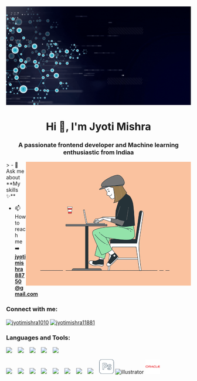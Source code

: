 ![logo](https://github.com/JyotiMishra1010/JyotiMishra1010/blob/main/Navy-White-Modern-Digital-Technology-Blog-Banner--1500---400-px---1500---800-px-.gif?raw=true)
<h1 align="center">Hi 👋, I'm Jyoti Mishra</h1>
<h3 align="center">A passionate frontend developer and Machine learning enthusiastic from Indiaa</h3>
<img align="right" alt="GIF" width="450" src="https://github.com/JyotiMishra1010/JyotiMishra1010/blob/main/newone.gif">
>
- 💬 Ask me about **My skills ✨**

- 📫 How to reach me➡️ **jyotimishra88750@gmail.com**

<h3 align="left">Connect with me:</h3>
<p align="left">
<a href="https://linkedin.com/in/jyotimishra1010" target="blank"><img align="center" src="https://raw.githubusercontent.com/rahuldkjain/github-profile-readme-generator/master/src/images/icons/Social/linked-in-alt.svg" alt="jyotimishra1010" height="30" width="40" /></a>
<a href="https://www.hackerrank.com/jyotimishra11881" target="blank"><img align="center" src="https://raw.githubusercontent.com/rahuldkjain/github-profile-readme-generator/master/src/images/icons/Social/hackerrank.svg" alt="jyotimishra11881" height="30" width="40" /></a>
</p>

<h3 align="left">Languages and Tools:</h3>
<p align="left">
  
<img src="https://img.shields.io/badge/c-%2300599C.svg?style=for-the-badge&logo=c&logoColor=white"/> &nbsp;&nbsp;
<img src="https://img.shields.io/badge/c++-%2300599C.svg?style=for-the-badge&logo=c%2B%2B&logoColor=white"/> &nbsp;&nbsp;
<img src="https://img.shields.io/badge/python-3670A0?style=for-the-badge&logo=python&logoColor=ffdd54"/> &nbsp;&nbsp;
<img src="https://img.shields.io/badge/html5-%23E34F26.svg?style=for-the-badge&logo=html5&logoColor=white"/> &nbsp;&nbsp;
<img src="https://img.shields.io/badge/css3-%231572B6.svg?style=for-the-badge&logo=css3&logoColor=white"/> &nbsp;&nbsp;

<img src="https://img.shields.io/badge/numpy-%23013243.svg?style=for-the-badge&logo=numpy&logoColor=white"/> &nbsp;&nbsp;
<img src="https://img.shields.io/badge/pandas-%23150458.svg?style=for-the-badge&logo=pandas&logoColor=white"/> &nbsp;&nbsp;
<img src="https://img.shields.io/badge/scikit--learn-%23F7931E.svg?style=for-the-badge&logo=scikit-learn&logoColor=white"/> &nbsp;&nbsp;
<img src="https://img.shields.io/badge/opencv-%23white.svg?style=for-the-badge&logo=opencv&logoColor=white/"> &nbsp;&nbsp;
<img src="https://img.shields.io/badge/Matplotlib-%23ffffff.svg?style=for-the-badge&logo=Matplotlib&logoColor=black"/> &nbsp;&nbsp;
<img src="https://img.shields.io/badge/jupyter-%23FA0F00.svg?style=for-the-badge&logo=jupyter&logoColor=white"/> &nbsp;&nbsp;
<img src="https://img.shields.io/badge/mysql-4479A1.svg?style=for-the-badge&logo=mysql&logoColor=white"/> &nbsp;&nbsp;
<img src="https://img.shields.io/badge/Visual%20Studio%20Code-0078d7.svg?style=for-the-badge&logo=visual-studio-code&logoColor=white"/> &nbsp;&nbsp;
  <img src="https://raw.githubusercontent.com/devicons/devicon/master/icons/photoshop/photoshop-line.svg" alt="photoshop" width="40" height="40"/>
<img src="https://www.vectorlogo.zone/logos/adobe_illustrator/adobe_illustrator-icon.svg" alt="illustrator" width="40" height="40"/>
<img src="https://raw.githubusercontent.com/devicons/devicon/master/icons/oracle/oracle-original.svg" alt="oracle" width="40" height="40"/> </a> <a href="https://pandas.pydata.org/" target="_blank" rel="noreferrer">
 </p>
<br>
<div align="center">



